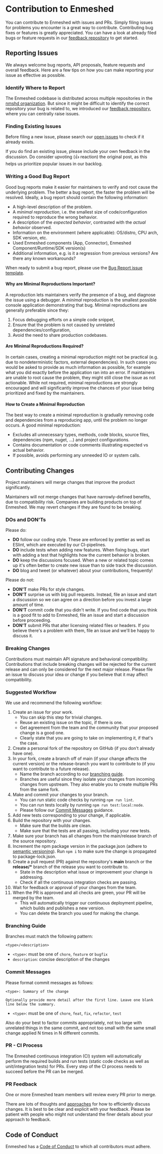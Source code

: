 # Contribution to Enmeshed

You can contribute to Enmeshed with issues and PRs. Simply filing issues for problems you encounter is a great way to contribute. Contributing bug fixes or features is greatly appreciated. You can have a look at already filed bugs or feature requests in our [feedback repository](https://github.com/nmshd/feedback/issues) to get started.

## Reporting Issues

We always welcome bug reports, API proposals, feature requests and overall feedback. Here are a few tips on how you can make reporting your issue as effective as possible.

### Identify Where to Report

The Enmeshed codebase is distributed across multiple repositories in the [nmshd organization](https://github.com/nmshd). But since it might be difficult to identify the correct repository your bug is related to, we introduced our [feedback repository](https://github.com/nmshd/feedback/issues), where you can centrally raise issues.

### Finding Existing Issues

Before filing a new issue, please search our [open issues](https://github.com/nmshd/feedback/issues) to check if it already exists.

If you do find an existing issue, please include your own feedback in the discussion. Do consider upvoting (👍 reaction) the original post, as this helps us prioritize popular issues in our backlog.

### Writing a Good Bug Report

Good bug reports make it easier for maintainers to verify and root cause the underlying problem. The better a bug report, the faster the problem will be resolved. Ideally, a bug report should contain the following information:

- A high-level description of the problem.
- A _minimal reproduction_, i.e. the smallest size of code/configuration required to reproduce the wrong behavior.
- A description of the _expected behavior_, contrasted with the _actual behavior_ observed.
- Information on the environment (where applicable): OS/distro, CPU arch, SDK version, etc.
- Used Enmeshed components (App, Connector), Enmeshed Component/Runtime/SDK version(s)
- Additional information, e.g. is it a regression from previous versions? Are there any known workarounds?

When ready to submit a bug report, please use the [Bug Report issue template](https://github.com/nmshd/feedback/issues/new?assignees=&labels=bug&template=bug_report.md&title=%5BBUG%5D+).

#### Why are Minimal Reproductions Important?

A reproduction lets maintainers verify the presence of a bug, and diagnose the issue using a debugger. A _minimal_ reproduction is the smallest possible console application demonstrating that bug. Minimal reproductions are generally preferable since they:

1. Focus debugging efforts on a simple code snippet,
2. Ensure that the problem is not caused by unrelated dependencies/configuration,
3. Avoid the need to share production codebases.

#### Are Minimal Reproductions Required?

In certain cases, creating a minimal reproduction might not be practical (e.g. due to nondeterministic factors, external dependencies). In such cases you would be asked to provide as much information as possible, for example what you did exactly before the application ran into an error. If maintainers are unable to root cause the problem, they might still close the issue as not actionable. While not required, minimal reproductions are strongly encouraged and will significantly improve the chances of your issue being prioritized and fixed by the maintainers.

#### How to Create a Minimal Reproduction

The best way to create a minimal reproduction is gradually removing code and dependencies from a reproducing app, until the problem no longer occurs. A good minimal reproduction:

- Excludes all unnecessary types, methods, code blocks, source files, dependencies (npm, nuget, ...) and project configurations.
- Contains documentation or code comments illustrating expected vs actual behavior.
- If possible, avoids performing any unneeded IO or system calls.

## Contributing Changes

Project maintainers will merge changes that improve the product significantly.

Maintainers will not merge changes that have narrowly-defined benefits, due to compatibility risk. Companies are building products on top of Enmeshed. We may revert changes if they are found to be breaking.

### DOs and DON'Ts

Please do:

- **DO** follow our coding style. These are enforced by prettier as well as ESlint, which are executed by our CI-pipelines.
- **DO** include tests when adding new features. When fixing bugs, start with adding a test that highlights how the current behavior is broken.
- **DO** keep the discussions focused. When a new or related topic comes up it's often better to create new issue than to side track the discussion.
- **DO** blog and tweet (or whatever) about your contributions, frequently!

Please do not:

- **DON'T** make PRs for style changes.
- **DON'T** surprise us with big pull requests. Instead, file an issue and start a discussion so we can agree on a direction before you invest a large amount of time.
- **DON'T** commit code that you didn't write. If you find code that you think is a good fit to add to Enmeshed, file an issue and start a discussion before proceeding.
- **DON'T** submit PRs that alter licensing related files or headers. If you believe there's a problem with them, file an issue and we'll be happy to discuss it.

### Breaking Changes

Contributions must maintain API signature and behavioral compatibility. Contributions that include breaking changes will be rejected for the current release and can only be considered for the next major release. Please file an issue to discuss your idea or change if you believe that it may affect compatibility.

### Suggested Workflow

We use and recommend the following workflow:

1. Create an issue for your work.
   - You can skip this step for trivial changes.
   - Reuse an existing issue on the topic, if there is one.
   - Get agreement from the team and the community that your proposed change is a good one.
   - Clearly state that you are going to take on implementing it, if that's the case.
2. Create a personal fork of the repository on GitHub (if you don't already have one).
3. In your fork, create a branch off of main (if your change affects the current version) or the release-branch you want to contribute to (if you want to contribute to a future release).
   - Name the branch according to our [branching guide](#branching-guide).
   - Branches are useful since they isolate your changes from incoming changes from upstream. They also enable you to create multiple PRs from the same fork.
4. Make and commit your changes to your branch.
   - You can run static code checks by running `npm run lint`.
   - You can run tests locally by running `npm run test:local:node`.
   - Please follow our [Commit Messages](#commit-messages) guidance.
5. Add new tests corresponding to your change, if applicable.
6. Build the repository with your changes.
   - Make sure that the builds are clean.
   - Make sure that the tests are all passing, including your new tests.
7. Make sure your branch has all changes from the main/release branch of the source repository.
8. Increment the npm package version in the package.json (adhere to [semantic versioning](https://semver.org/)). Run `npm i` to make sure the change is propagated to package-lock.json.
9. Create a pull request (PR) against the repository's **main** branch or the **release/\*** branch of the release you want to contribute to.
   - State in the description what issue or improvement your change is addressing.
   - Check if all the continuous integration checks are passing.
10. Wait for feedback or approval of your changes from the team.
11. When the PR is approved and all checks are green, your PR will be merged by the team.
    - This will automatically trigger our continuous deployment pipeline, which builds and publishes a new version.
    - You can delete the branch you used for making the change.

### Branching Guide

Branches must match the following pattern:

```text
<type>/<description>
```

- `<type>`: must be one of `chore`, `feature` or `bugfix`
- `description`: concise description of the changes

### Commit Messages

Please format commit messages as follows:

```text
<type>: Summary of the change

Optionally provide more detail after the first line. Leave one blank line below the summary.
```

- `<type>`: must be one of `chore`, `feat`, `fix`, `refactor`, `test`

Also do your best to factor commits appropriately, not too large with unrelated things in the same commit, and not too small with the same small change applied N times in N different commits.

### PR - CI Process

The Enmeshed continuous integration (CI) system will automatically perform the required builds and run tests (static code checks as well as unit/integration tests) for PRs. Every step of the CI process needs to succeed before the PR can be merged.

### PR Feedback

One or more Enmeshed team members will review every PR prior to merge.

There are lots of thoughts and [approaches](https://github.com/antlr/antlr4-cpp/blob/master/CONTRIBUTING.md#emoji) for how to efficiently discuss changes. It is best to be clear and explicit with your feedback. Please be patient with people who might not understand the finer details about your approach to feedback.

## Code of Conduct

Enmeshed has a [Code of Conduct](/CODE_OF_CONDUCT.md) to which all contributors must adhere.
